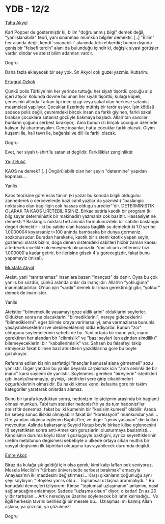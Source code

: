 # YDB - 12/2

[Taha Akyol](http://www.milliyet.com.tr/2008/02/11/yazar/akyol.html)

Karl Popper de göstermiştir ki, bilim "doğrulanmış bilgi" demek değil,
"yanlışlanabilir" teori, yani sınanması mümkün bilgiler demektir. [..]
"Bilim" her alanda değil, kendi 'sınanabilir' alanında tek rehberdir;
bunun dışında geniş bir "felsefi tercih" alanı da bulunduğu içindir
ki, değişik siyasi görüşler vardır, dindar ve ateist bilim adamları
vardır.

Dogru

Daha fazla ekleyecek bir sey yok. Sn Akyol cok guzel yazmis. Kutlarim.

[Ertugrul Ozkok](http://hurarsiv.hurriyet.com.tr/goster/haber.aspx?id=-103687&yazarid=10)

Çünkü polis Türkiye'nin her yerinde tuttuğu her siyah tişörtlü çocuğu
alıp içeri atıyor. Kolunda dövme bulunan her siyah tişörtlü, kulağı
küpeli, çenesinin altında Tarkan tipi ince çizgi veya sakal olan
herkese satanist muamelesi yapılıyor. Çocuklar üzerinde müthiş bir
terör esiyor. İşin kötüsü sadece polis değil, çevremdeki birçok insan
da farklı giyinen, farklı sakal bırakan çocuklara satanist gözüyle
bakmaya başladı. Allah'tan savcılar bunların çoğunu serbest
bırakıyor,. Ama bunun izi birçok çocuğun üzerinde kalıyor. İşi
abartmayalım. Genç insanlar, hatta çocuklar farklı olacak. Giyim
kuşamı ile, hali tavrı ile, beğenisi ve dili ile farklı olacak.

Dogru

Evet, her siyah t-shirt'lu satanist degildir. Farkliliklar zenginliktir.

[Yigit Bulut](http://w9.gazetevatan.com/haberdetay.asp?tarih=12.02.2008&Newsid=161512&Categoryid=4&wid=150)

KAOS ne demek? [..] Öngörülebilir olan her şeyin "determine" yapıdan
kopması...

Yanlis

Kaos teorisine gore esas tanim (ki yazar bu konuda bilgili oldugunu zannederek o cercevelerde bazi cahil yazilar da yazmisti) "baslangic noktasina olan bagliligin cok hassas oldugu surecler"'dir. DETERMINISTIK OLARAK TA KAOS URETEBILIRSINIZ. Birkac satirla kaotik bir program (ki bilgisayar deterministik bir makinadir) yazmaniz cok basittir. Hassasiyet ne demektir? Baslangic noktasi t=0 aninda formulunuzdeki bir sabitin baslangic degeri demektir - ki bu sabite olan hassas baglilik su demektir ki 1.0 yerine 1.0000004 koyarsaniz t=100 aninda bambaska bir dunya gormeniz sozkonusudur. Buradan hareketle, kaotik bir sistemi kaotik yapan seyin, gozlemci olarak bizim, doga denen sistemdeki sabitleri hicbir zaman kaosu altedecek incelikte olcemeyecek olmamizdir. Yani olcum aletlerimiz bizi 1.000000'a kadar getirir, bir ilerisine gitsek 4'u gorecegizdir, fakat bunu yapamayiz (misal).

[Mustafa Akyol](http://www.mustafaakyol.org/arsiv/2008/02/ateistlerin_inanci.php)

Ateist, yani “tanrıtanımaz” insanlara bazen “inançsız” da denir. Oysa
bu çok yanlış bir sözdür, çünkü aslında onlar da inançlıdır: Allah’ın
“yokluğuna” inanmaktadırlar. O’nun için “vardır” demek bir iman
gerektirdiği gibi, “yoktur” demek de iman ister.

Yanlis

Ateistler "bilmemek ile yasamayi goze aldiklarini" olduklarini soylerler. Oldukten sonra ne olacaklarini "bilmediklerini", nereye gideceklerini "bilmediklerini", eger bilimle oraya varirlarsa iyi, ama varmazlarsa bununla yasayabileceklerini (ve olebileceklerini) iddia ediyorlar. Bunun "zor" oldugunu soylemelerinin sebebi de bu. Yani ortada bir inanc yok, inanc gerektiren her alandan bir "cikmislik" ve "bazi seyleri (en azindan simdilik)" bilemeyeceklerini bir "kabullenmislik" var. Sahsen bu felsefeyi takip etmiyoruz fakat bilinen bazi ateistlerin yazdiklarina gore bu boyle gozukuyor.

Referans edilen kisinin sarfettigi “inançlar kamusal alana girmemeli” sozu yanlistir. Diger yandan bu yanlis beyanla carpismak icin "ama seninki de bir inanc" karsi soylemi de yanlistir. Soylenmesi gereken "bireylerin" istedikleri gibi inanip/inanmayip, giyinip, istedikleri yere girip cikabilmeleri ozgurluklerinin olmasidir. Bu hakki kimse kendi kafasina gore bir takim kategoriler yaratarak onlardan alamaz.

Bunu bir tarafa koyduktan sonra, hedonizm ile ateizmin arasinda bir baglanti olmasi mumkun. Tabi tum ateistler hedonist'tir ya da tum hedonist'ler ateist'tir denemez, fakat bu iki kumenin bir "kesisim kumesi" olabilir. Arada bir sebep sonuc iliskisi olmayabilir fakat bir "korelasyon" mumkundur yani... Ote yandan cilginca eglenen Baptist'ler, ve diger "genis yasayan" din kollari mevcuttur. Aslinda bakarsaniz Seyyid Kutup boyle birkac kilise eglencesini (!) seyrettikten sonra anti-Amerikan goruslerini olusturmaya baslamisti... Kendisinin duruma köylü Islam'i gozluguyle baktigini, ayrica seyrettiklerinin uretim metotunun degismesi sebebiyle o ulkede ortaya cikan muthis bir sosyal degisimin ilk kipirtilari oldugunu kavrayabilecek durumda degildi.

[Emre Akoz](http://www.sabah.com.tr/haber,2E04085DD7B64D5EA415ADD967B50CA0.html)

Biraz da kulağa şık geldiği için olsa gerek, kimi kalıp lafları pek
seviyoruz. Mesela Meclis'in "türbanı üniversitede serbest bırakmak"
amacıyla Anayasa'nın iki maddesini değiştirmesi... Karşı çıkanların
çoğunluğu aynı şeyi söylüyor: " Böylesi yanlış oldu... Toplumsal
uzlaşma aranmalıydı. " Bu konudaki demeçleri izliyorum: Kimse
"toplumsal uzlaşmanın" anlamını, nasıl sağlanacağını
anlatmıyor. Sadece "uzlaşma olsun" diyor; o kadar! En az 20 yıldır
tartışılan... Artık neredeyse üzerine söylenecek bir lafın
kalmadığı... Ve ilgili herkesin tavrını belirlediği bir mesele
bu... Uzlaşması mı kalmış Allah aşkına; ya çözülür, ya çözülmez!

Dogru


